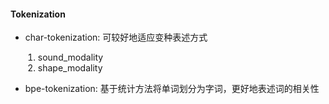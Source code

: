 #### Tokenization
- char-tokenization: 可较好地适应变种表述方式
<div class="admonition info" style="margin-left: 20px;">
    <!-- <p class="admonition-title"></p> -->
    <ol>
        <li>sound_modality</li>
        <li>shape_modality</li>
    </ol>
</div>  

- bpe-tokenization: 基于统计方法将单词划分为字词，更好地表述词的相关性

